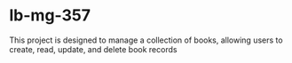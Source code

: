 # lb-mg-357
This project is designed to manage a collection of books, allowing users to create, read, update, and delete book records
